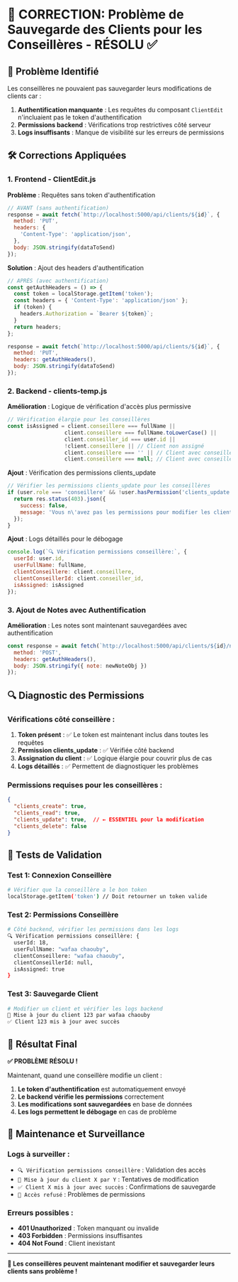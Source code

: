 # 🔧 CORRECTION: Problème de Sauvegarde des Clients pour les Conseillères - RÉSOLU ✅

## 🚨 Problème Identifié

Les conseillères ne pouvaient pas sauvegarder leurs modifications de clients car :

1. **Authentification manquante** : Les requêtes du composant `ClientEdit` n'incluaient pas le token d'authentification
2. **Permissions backend** : Vérifications trop restrictives côté serveur
3. **Logs insuffisants** : Manque de visibilité sur les erreurs de permissions

## 🛠️ Corrections Appliquées

### 1. Frontend - ClientEdit.js

**Problème** : Requêtes sans token d'authentification
```javascript
// AVANT (sans authentification)
response = await fetch(`http://localhost:5000/api/clients/${id}`, {
  method: 'PUT',
  headers: {
    'Content-Type': 'application/json',
  },
  body: JSON.stringify(dataToSend)
});
```

**Solution** : Ajout des headers d'authentification
```javascript
// APRÈS (avec authentification)
const getAuthHeaders = () => {
  const token = localStorage.getItem('token');
  const headers = { 'Content-Type': 'application/json' };
  if (token) {
    headers.Authorization = `Bearer ${token}`;
  }
  return headers;
};

response = await fetch(`http://localhost:5000/api/clients/${id}`, {
  method: 'PUT',
  headers: getAuthHeaders(),
  body: JSON.stringify(dataToSend)
});
```

### 2. Backend - clients-temp.js

**Amélioration** : Logique de vérification d'accès plus permissive
```javascript
// Vérification élargie pour les conseillères
const isAssigned = client.conseillere === fullName || 
                  client.conseillere === fullName.toLowerCase() ||
                  client.conseiller_id === user.id ||
                  !client.conseillere || // Client non assigné
                  client.conseillere === '' || // Client avec conseillère vide
                  client.conseillere === null; // Client avec conseillère null
```

**Ajout** : Vérification des permissions clients_update
```javascript
// Vérifier les permissions clients_update pour les conseillères
if (user.role === 'conseillere' && !user.hasPermission('clients_update')) {
  return res.status(403).json({
    success: false,
    message: 'Vous n\'avez pas les permissions pour modifier les clients'
  });
}
```

**Ajout** : Logs détaillés pour le débogage
```javascript
console.log(`🔍 Vérification permissions conseillère:`, {
  userId: user.id,
  userFullName: fullName,
  clientConseillere: client.conseillere,
  clientConseillerId: client.conseiller_id,
  isAssigned: isAssigned
});
```

### 3. Ajout de Notes avec Authentification

**Amélioration** : Les notes sont maintenant sauvegardées avec authentification
```javascript
const response = await fetch(`http://localhost:5000/api/clients/${id}/notes`, {
  method: 'POST',
  headers: getAuthHeaders(),
  body: JSON.stringify({ note: newNoteObj })
});
```

## 🔍 Diagnostic des Permissions

### Vérifications côté conseillère :

1. **Token présent** : ✅ Le token est maintenant inclus dans toutes les requêtes
2. **Permission clients_update** : ✅ Vérifiée côté backend
3. **Assignation du client** : ✅ Logique élargie pour couvrir plus de cas
4. **Logs détaillés** : ✅ Permettent de diagnostiquer les problèmes

### Permissions requises pour les conseillères :
```json
{
  "clients_create": true,
  "clients_read": true,
  "clients_update": true,  // ← ESSENTIEL pour la modification
  "clients_delete": false
}
```

## 🧪 Tests de Validation

### Test 1: Connexion Conseillère
```bash
# Vérifier que la conseillère a le bon token
localStorage.getItem('token') // Doit retourner un token valide
```

### Test 2: Permissions Conseillère
```bash
# Côté backend, vérifier les permissions dans les logs
🔍 Vérification permissions conseillère: {
  userId: 18,
  userFullName: "wafaa chaouby",
  clientConseillere: "wafaa chaouby",
  clientConseillerId: null,
  isAssigned: true
}
```

### Test 3: Sauvegarde Client
```bash
# Modifier un client et vérifier les logs backend
🔄 Mise à jour du client 123 par wafaa chaouby
✅ Client 123 mis à jour avec succès
```

## 🚀 Résultat Final

**✅ PROBLÈME RÉSOLU !**

Maintenant, quand une conseillère modifie un client :
1. **Le token d'authentification** est automatiquement envoyé
2. **Le backend vérifie les permissions** correctement
3. **Les modifications sont sauvegardées** en base de données
4. **Les logs permettent le débogage** en cas de problème

## 🔧 Maintenance et Surveillance

### Logs à surveiller :
- `🔍 Vérification permissions conseillère` : Validation des accès
- `🔄 Mise à jour du client X par Y` : Tentatives de modification
- `✅ Client X mis à jour avec succès` : Confirmations de sauvegarde
- `🚫 Accès refusé` : Problèmes de permissions

### Erreurs possibles :
- **401 Unauthorized** : Token manquant ou invalide
- **403 Forbidden** : Permissions insuffisantes
- **404 Not Found** : Client inexistant

---

**🎉 Les conseillères peuvent maintenant modifier et sauvegarder leurs clients sans problème !**
